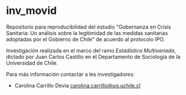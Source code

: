 # inv_movid
Repositorio para reproducibilidad del estudio "Gobernanza en Crisis Sanitaria: Un análisis sobre la legitimidad de las medidas sanitarias adoptadas por el Gobierno de Chile" de acuerdo al protocolo IPO. 

Investigación realizada en el marco del ramo _Estadística Multivariada_, dictado por Juan Carlos Castillo en el Departamento de Sociología de la Universidad de Chile.

Para más información contactar a les investigadores:

* Carolina Carrillo Devia carolina.carrillo@ug.uchile.cl
